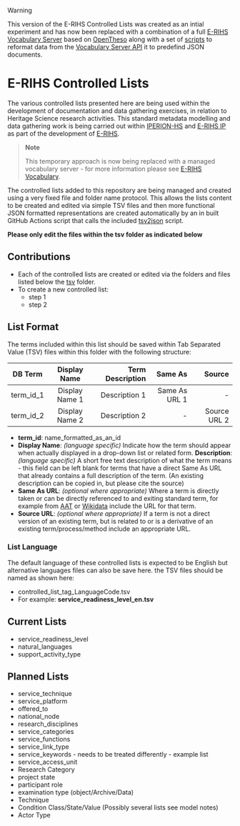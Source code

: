 > [!WARNING]  
> This version of the E-RIHS Controlled Lists was created as an intial experiment and has now been replaced with a combination of a full [E-RIHS Vocabulary Server](https://vocab.e-rihs.io) based on [OpenTheso](https://opentheso.hypotheses.org/) along with a set of [scripts](https://github.com/E-RIHS/controlled-lists) to reformat data from the [Vocabulary Server API](https://vocab.e-rihs.io/openapi/doc/) it to predefind JSON documents.

# E-RIHS Controlled Lists

The various controlled lists presented here are being used within the development of documentation and data gathering exercises, in relation to Heritage Science research activities. This standard metadata modelling and data gathering work is being carried out within [IPERION-HS](https://cordis.europa.eu/project/id/871034) and [E-RIHS IP](https://cordis.europa.eu/project/id/101079148) as part of the development of [E-RIHS](https://www.e-rihs.eu/). 

> **Note**
>
> This temporary approach is now being replaced with a managed vocabulary server - for more information please see [E-RIHS Vocabulary](https://github.com/E-RIHS/vocabulary).

The controlled lists added to this repository are being managed and created using a very fixed file and folder name protocol. This allows the lists content to be created and edited via simple TSV files and then more functional JSON formatted representations are created automatically by an in built GitHub Actions script that calls the included [tsv2json](scripts/tsv2json.py) script.

**Please only edit the files within the tsv folder as indicated below**

## Contributions

* Each of the controlled lists are created or edited via the folders and files listed below the [tsv](tsv) folder.
* To create a new controlled list:
  - step 1
  - step 2
  
## List Format
 
The terms included within this list should be saved within Tab Separated Value (TSV) files within this folder with the following structure:
 
|DB Term |Display Name | Term Description | Same As | Source |
| ------------- |:-------------:| -----:| -----:| -----:|
| term_id_1 | Display Name 1 | Description 1 | Same As URL 1 | - |
| term_id_2 | Display Name 2 | Description 2 | - | Source URL 2 |
 
* **term_id**: name_formatted_as_an_id 
* **Display Name**: _(language specific)_ Indicate how the term should appear when actually displayed in a drop-down list or related form.
**Description**: _(language specific)_ A short free text description of what the term means - this field can be left blank for terms that have a direct Same As URL that already contains a full description of the term. (An existing description can be copied in, but please cite the source)
* **Same As URL**: _(optional where appropriate)_ Where a term is directly taken or can be directly referenced to and exiting standard term, for example from [AAT](https://www.getty.edu/research/tools/vocabularies/aat/) or [Wikidata](https://www.wikidata.org/) include the URL for that term. 
* **Source URL**: _(optional where appropriate)_ If a term is not a direct version of an existing term, but is related to or is a derivative of an existing term/process/method include an appropriate URL.

### List Language

The default language of these controlled lists is expected to be English but alternative languages files can also be save here. the TSV files should be named as shown here:
* controlled_list_tag_LanguageCode.tsv
* For example: **service_readiness_level_en.tsv**

## Current Lists
* service_readiness_level
* natural_languages
* support_activity_type

## Planned Lists
* service_technique
* service_platform
* offered_to
* national_node
* research_disciplines
* service_categories
* service_functions
* service_link_type
* service_keywords - needs to be treated differently - example list
* service_access_unit
* Research Category
* project state
* participant role
* examination type (object/Archive/Data)
* Technique
* Condition Class/State/Value (Possibly several lists see model notes)
* Actor Type
